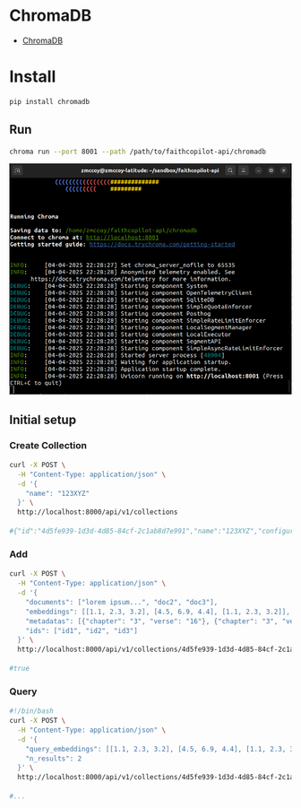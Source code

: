 # ChromaDB

- [ChromaDB](https://docs.trychroma.com/docs/overview/getting-started)

# Install

```sh
pip install chromadb
```


## Run

```sh
chroma run --port 8001 --path /path/to/faithcopilot-api/chromadb
```

![chroma-1.png](../assets/images/chroma-1.png)

## Initial setup

### Create Collection

```sh
curl -X POST \
  -H "Content-Type: application/json" \
  -d '{
    "name": "123XYZ"
  }' \
  http://localhost:8000/api/v1/collections

#{"id":"4d5fe939-1d3d-4d85-84cf-2c1ab8d7e991","name":"123XYZ","configuration_json":{"hnsw_configuration":{"space":"l2","ef_construction":100,"ef_search":100,"num_threads":4,"M":16,"resize_factor":1.2,"batch_size":100,"sync_threshold":1000,"_type":"HNSWConfigurationInternal"},"_type":"CollectionConfigurationInternal"},"metadata":null,"dimension":null,"tenant":"default_tenant","database":"default_database","version":0,"log_position":0}

```

### Add

```sh
curl -X POST \
  -H "Content-Type: application/json" \
  -d '{
    "documents": ["lorem ipsum...", "doc2", "doc3"],
    "embeddings": [[1.1, 2.3, 3.2], [4.5, 6.9, 4.4], [1.1, 2.3, 3.2]],
    "metadatas": [{"chapter": "3", "verse": "16"}, {"chapter": "3", "verse": "5"}, {"chapter": "29", "verse": "11"}],
    "ids": ["id1", "id2", "id3"]
  }' \
  http://localhost:8000/api/v1/collections/4d5fe939-1d3d-4d85-84cf-2c1ab8d7e991/add

#true
```


### Query

```sh
#!/bin/bash
curl -X POST \
  -H "Content-Type: application/json" \
  -d '{
    "query_embeddings": [[1.1, 2.3, 3.2], [4.5, 6.9, 4.4], [1.1, 2.3, 3.2]],
    "n_results": 2
  }' \
  http://localhost:8000/api/v1/collections/4d5fe939-1d3d-4d85-84cf-2c1ab8d7e991/query

#...
```

